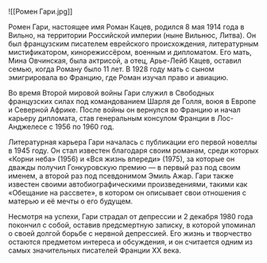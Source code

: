 ![[Ромен Гари.jpg]]

Ромен Гари, настоящее имя Роман Кацев, родился 8 мая 1914 года в Вильно, на территории Российской империи (ныне Вильнюс, Литва). Он был французским писателем еврейского происхождения, литературным мистификатором, кинорежиссёром, военным и дипломатом. Его мать, Мина Овчинская, была актрисой, а отец, Арье-Лейб Кацев, оставил семью, когда Роману было 11 лет. В 1928 году мать с сыном эмигрировала во Францию, где Роман изучал право и авиацию.

Во время Второй мировой войны Гари служил в Свободных французских силах под командованием Шарля де Голля, воюя в Европе и Северной Африке. После войны он вернулся во Францию и начал карьеру дипломата, став генеральным консулом Франции в Лос-Анджелесе с 1956 по 1960 год.

Литературная карьера Гари началась с публикации его первой новеллы в 1945 году. Он стал известен благодаря своим романам, среди которых «Корни неба» (1956) и «Вся жизнь впереди» (1975), за которые он дважды получил Гонкуровскую премию — в первый раз под своим именем, а второй раз под псевдонимом Эмиль Ажар. Гари также известен своими автобиографическими произведениями, такими как «Обещание на рассвете», в котором он описывает свои отношения с матерью и её мечты о его будущем.

Несмотря на успехи, Гари страдал от депрессии и 2 декабря 1980 года покончил с собой, оставив предсмертную записку, в которой упоминал о своей долгой борьбе с нервной депрессией. Его жизнь и творчество остаются предметом интереса и обсуждения, и он считается одним из самых значительных писателей Франции XX века.